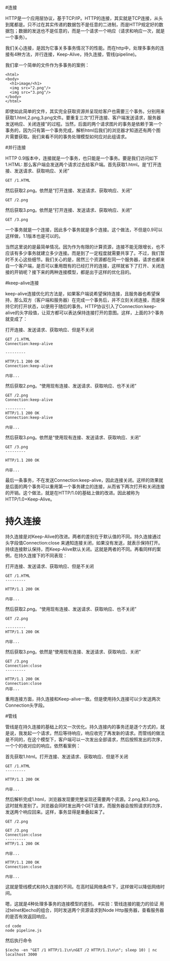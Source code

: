 #连接


HTTP是一个应用层协议，基于TCP/IP。HTTP的连接，其实就是TCP连接，从头到尾都是。只不过在其实传递的数据包不是任意的二进制，而是HTTP规定好的数据包；数据的发送也不是任意的，而是一个请求一个响应（请求和响应一次，就是一个事务）。

我们关心连接，是因为它事关多事务情况下的性能。而在http中，处理多事务的连接有4种方法，并行连接，Keep-Alive，持久连接，管线(pipeline)。

我们拿一个简单的文件作为多事务的案例：

```
<html>
<body>
  <h1>image/<h1>
  <img src="2.png"/>
  <img src="3.png"/>
</body>
</html>  
```
即使如此简单的文件，其实完全获取资源并呈现给客户也需要三个事务。分别用来获取1.html,2.png,3.png文件。要重复三次“打开连接、客户端发送请求，服务器发送响应、关闭连接”的过程。当然，后面的两个请求图片的事务是依赖于第一个事务的，因为只有第一个事务完成，解析html后我们的浏览器才知道还有两个图片需要获取。我们来看不同的事务处理模型如何应对此组请求。

#并行连接

HTTP 0.9版本中，连接就是一个事务，也只能是一个事务。要是我们访问如下1.HTML:
那么客户端会发送两个请求过去给客户端。首先获取1.html。是“打开连接、发送请求、获取响应、关闭”
```
GET /1.HTML 
```
然后获取2.png。依然是“打开连接、发送请求、获取响应、关闭”
```
GET /2.png
```
然后获取3.png。依然是“打开连接、发送请求、获取响应、关闭”
```
GET /3.png
```

一个事务就是一个连接，因此多个事务就是多个连接。这个做法，不但是0.9可以这样做，1.1版本也是可以的。

当然这里说的是最简单情况。因为作为有限的计算资源，连接不能无限增长，也不应该有多少事务就建立多少连接。而是到了一定程度就需要共享了。不过，我们暂时不关心这些细节。我们关心的是，居然三个资源都在同一个服务器，请求也都来自一个客户端，是否可以重用既有的已经打开的连接，这样就省下了打开、关闭连接的开销呢？接下来的两种连接模型，都是出于这样的优化目的。

#keep-alive连接

keep-alive连接优化的方法是，如果客户端说希望保持连接，且服务器也希望保持，那么双方（客户端和服务器）在完成一个事务后，并不立刻关闭连接，而是保持它的打开状态，以便用于随后的事务。HTTP协议引入了Connection:keep-alive的头字段值，让双方都可以表达保持连接打开的意图。这样，上面的3个事务就变成了：

打开连接、发送请求、获取响应、但是不关闭

```
GET /1.HTML 
Connection:keep-alive

---------

HTTP/1.1 200 OK
Connection:keep-alive

内容...
```
然后获取2.png。“使用现有连接、发送请求、获取响应、也不关闭”

```
GET /2.png
Connection:keep-alive

---------
HTTP/1.1 200 OK
Connection:keep-alive

内容...

```
然后获取3.png。依然是“使用现有连接、发送请求、获取响应、关闭”
```
GET /3.png
---------

HTTP/1.1 200 OK

内容...
```
最后一条事务，不在发送Connection:keep-alive，因此连接关闭。这样的效果就是后面的两个事务可以重用第一个事务建立的连接，从而省下两次打开和关闭连接的开销。这个做法，就是在HTTP/1.0的基础上做的改进。因此被称为HTTP/1.0+Keep-Alive。

# 持久连接

持久连接是对Keep-Alive的改进。两者的差别在于默认值的不同。持久连接通过头字段值Connection:close 来通知连接关闭，如果没有发送，就表示保持打开。持续连接默认保持，而Keep-Alive默认关闭。这就是两者的不同。再看同样的案例，在持久连接下的不同表现：

打开连接、发送请求、获取响应、但是不关闭

```
GET /1.HTML 
---------

HTTP/1.1 200 OK

内容...
```
然后获取2.png。“使用现有连接、发送请求、获取响应、也不关闭”

```
GET /2.png

---------
HTTP/1.1 200 OK

内容...

```
然后获取3.png。依然是“使用现有连接、发送请求、获取响应、关闭”
```
GET /3.png
Connection:close
---------

HTTP/1.1 200 OK
Connection:close
内容...
```
重用连接方面，持久连接和Keep-alive一致。但是使用持久连接可以少发送两次Connection头字段。

#管线

管线是在持久连接的基础上的又一次优化。持久连接内的事务还是逐个方式的，就是说，我发起一个请求，然后等待响应，响应收完了再发新的请求。而管线的做法是不同的，在这个模型下，客户端可以一次发出全部请求，然后按照发出的次序，一个个的收对应的响应。依然看案例：


首先获取1.html。打开连接、发送请求、获取响应、但是不关闭

```
GET /1.HTML 
---------

HTTP/1.1 200 OK

内容...
```
然后解析完成1.html，浏览器发现要完整呈现还需要两个资源。2.png,和3.png。这时就有差别了。浏览器会同时发出两个GET请求，而服务器会按照请求的次序，发送两个响应回来。这样，事务显得是重叠起来了。

```
GET /2.png

GET /3.png
Connection:close
---------
HTTP/1.1 200 OK

内容...

HTTP/1.1 200 OK
Connection:close

内容...
```
这就是管线模式和持久连接的不同。在高时延网络条件下，这样做可以降低网络时间。

嗯，这就是4种处理多事务的连接模型的差别。
#实验：管线连接的能力的验证
用过telnet和echo的组合，同时发送两个资源请求到Node Http服务器，查看服务器的是否有效返回响应。
```
cd code 
node pipeline.js
```
然后执行命令
```
$(echo -en "GET /1 HTTP/1.1\n\nGET /2 HTTP/1.1\n\n"; sleep 10) | nc localhost 3000
```


